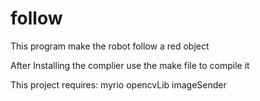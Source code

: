 # follow
This program make the robot follow a red object

After Installing the complier use the make file to compile it


This project requires: myrio opencvLib imageSender
